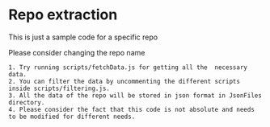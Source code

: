# Repo extraction

This is just a sample code for a specific repo

Please consider changing the repo name

    1. Try running scripts/fetchData.js for getting all the  necessary data.
    2. You can filter the data by uncommenting the different scripts inside scripts/filtering.js.
    3. All the data of the repo will be stored in json format in JsonFiles directory.
    4. Please consider the fact that this code is not absolute and needs to be modified for different needs.
